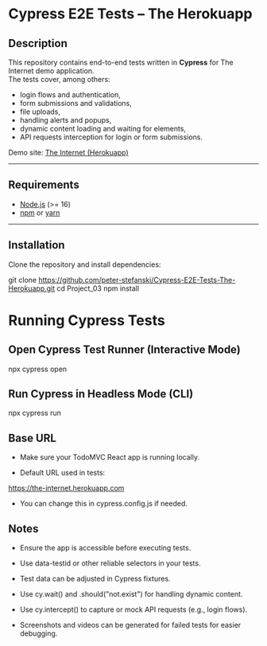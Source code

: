 # Cypress E2E Tests – The Herokuapp

## Description
This repository contains end-to-end tests written in **Cypress** for The Internet demo application.  
The tests cover, among others:
- login flows and authentication,
- form submissions and validations,
- file uploads,
- handling alerts and popups,
- dynamic content loading and waiting for elements,
- API requests interception for login or form submissions.

Demo site: [The Internet (Herokuapp)](https://the-internet.herokuapp.com)

---

## Requirements
- [Node.js](https://nodejs.org/) (>= 16)
- [npm](https://www.npmjs.com/) or [yarn](https://yarnpkg.com/)

---

## Installation
Clone the repository and install dependencies:


git clone https://github.com/peter-stefanski/Cypress-E2E-Tests-The-Herokuapp.git
cd Project_03
npm install

# Running Cypress Tests

## Open Cypress Test Runner (Interactive Mode)

npx cypress open

## Run Cypress in Headless Mode (CLI)
npx cypress run

## Base URL

- Make sure your TodoMVC React app is running locally.

- Default URL used in tests:

https://the-internet.herokuapp.com

- You can change this in cypress.config.js if needed.

## Notes

- Ensure the app is accessible before executing tests.

- Use data-testid or other reliable selectors in your tests.

- Test data can be adjusted in Cypress fixtures.

- Use cy.wait() and .should("not.exist") for handling dynamic content.

- Use cy.intercept() to capture or mock API requests (e.g., login flows).

- Screenshots and videos can be generated for failed tests for easier debugging.
